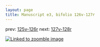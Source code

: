 ```yaml
---
layout: page
title: Manuscript e3, bifolio 126v-127r
---
```


prev: [125v-126r](../125v-126r/) next: [127v-128r](../127v-128r/)



[![Linked to zoomble image](http://www.homermultitext.org/iipsrv?IIIF=/project/homer/pyramidal/deepzoom/hmt/e3bifolio/v1/vb_126v_127r.tif/full/2000,/0/default.jpg)](http://www.homermultitext.org/ict2/?urn=urn:cite2:hmt:e3bifolio.v1:vb_126v_127r)

